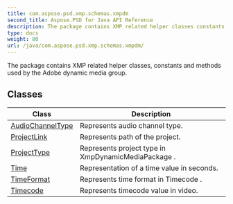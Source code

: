 ```yaml
---
title: com.aspose.psd.xmp.schemas.xmpdm
second_title: Aspose.PSD for Java API Reference
description: The package contains XMP related helper classes constants and methods used by the Adobe dynamic media group.
type: docs
weight: 80
url: /java/com.aspose.psd.xmp.schemas.xmpdm/
---
```



The package contains XMP related helper classes, constants and methods used by the Adobe dynamic media group.


## Classes

| Class | Description |
| --- | --- |
| [AudioChannelType](../com.aspose.psd.xmp.schemas.xmpdm/audiochanneltype) | Represents audio channel type. |
| [ProjectLink](../com.aspose.psd.xmp.schemas.xmpdm/projectlink) | Represents path of the project. |
| [ProjectType](../com.aspose.psd.xmp.schemas.xmpdm/projecttype) | Represents project type in  XmpDynamicMediaPackage . |
| [Time](../com.aspose.psd.xmp.schemas.xmpdm/time) | Representation of a time value in seconds. |
| [TimeFormat](../com.aspose.psd.xmp.schemas.xmpdm/timeformat) | Represents time format in  Timecode . |
| [Timecode](../com.aspose.psd.xmp.schemas.xmpdm/timecode) | Represents timecode value in video. |
